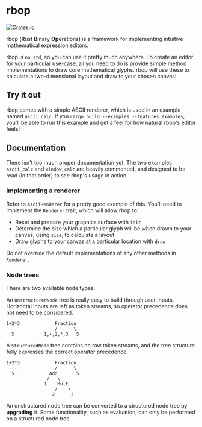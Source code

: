 # rbop

![Crates.io](https://img.shields.io/crates/v/rbop)

rbop (**R**ust **B**inary **Op**erations) is a framework for implementing intuitive mathematical
expression editors.

rbop is `no_std`, so you can use it pretty much anywhere. To create an editor for your particular
use-case, all you need to do is provide simple method implementations to draw core mathematical
glyphs. rbop will use these to calculate a two-dimensional layout and draw to your chosen canvas!

## Try it out

rbop comes with a simple ASCII renderer, which is used in an example named `ascii_calc`. If you
`cargo build --examples --features examples`, you'll be able to run this example and get a feel for
how natural rbop's editor feels!

## Documentation

There isn't too much proper documentation yet. The two examples `ascii_calc` and `window_calc` are
heavily commented, and designed to be read (in that order) to see rbop's usage in action.

### Implementing a renderer

Refer to `AsciiRenderer` for a pretty good example of this. You'll need to implement the `Renderer`
trait, which will allow rbop to:

- Reset and prepare your graphics surface with `init`
- Determine the size which a particular glyph will be when drawn to your canvas, using `size`, to
  calculate a layout
- Draw glyphs to your canvas at a particular location with `draw`

Do not override the default implementations of any other methods in `Renderer`.

### Node trees

There are two available node types.

An `UnstructuredNode` tree is really easy to build through user inputs. Horizontal inputs are
left as token streams, so operator precedence does not need to be considered.

```
1+2*3             Fraction
-----             /      \
  5           1,+,2,*,3   5
```

A `StructuredNode` tree contains no raw token streams, and the tree structure fully expresses the
correct operator precedence.

```
1+2*3             Fraction
-----             /      \
  5             Add       5
               /   \
              1    Mult
                  /    \
                 2      3
```

An unstructured node tree can be converted to a structured node tree by **upgrading** it. Some
functionality, such as evaluation, can only be performed on a structured node tree.
